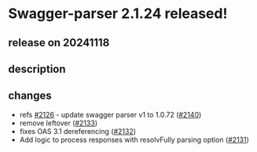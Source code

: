 # Swagger-parser 2.1.24 released!

## release on 20241118
## description
## changes
* refs <a class="issue-link js-issue-link" data-error-text="Failed to load title" data-id="2580924587" data-permission-text="Title is private" data-url="https://github.com/swagger-api/swagger-parser/issues/2126" data-hovercard-type="issue" data-hovercard-url="/swagger-api/swagger-parser/issues/2126/hovercard" href="https://github.com/swagger-api/swagger-parser/issues/2126">#2126</a> - update swagger parser v1 to 1.0.72 (<a class="issue-link js-issue-link" data-error-text="Failed to load title" data-id="2669999069" data-permission-text="Title is private" data-url="https://github.com/swagger-api/swagger-parser/issues/2140" data-hovercard-type="pull_request" data-hovercard-url="/swagger-api/swagger-parser/pull/2140/hovercard" href="https://github.com/swagger-api/swagger-parser/pull/2140">#2140</a>)
* remove leftover (<a class="issue-link js-issue-link" data-error-text="Failed to load title" data-id="2618315709" data-permission-text="Title is private" data-url="https://github.com/swagger-api/swagger-parser/issues/2133" data-hovercard-type="pull_request" data-hovercard-url="/swagger-api/swagger-parser/pull/2133/hovercard" href="https://github.com/swagger-api/swagger-parser/pull/2133">#2133</a>)
* fixes OAS 3.1 dereferencing (<a class="issue-link js-issue-link" data-error-text="Failed to load title" data-id="2618181516" data-permission-text="Title is private" data-url="https://github.com/swagger-api/swagger-parser/issues/2132" data-hovercard-type="pull_request" data-hovercard-url="/swagger-api/swagger-parser/pull/2132/hovercard" href="https://github.com/swagger-api/swagger-parser/pull/2132">#2132</a>)
* Add logic to process responses with resolvFully parsing option (<a class="issue-link js-issue-link" data-error-text="Failed to load title" data-id="2617852038" data-permission-text="Title is private" data-url="https://github.com/swagger-api/swagger-parser/issues/2131" data-hovercard-type="pull_request" data-hovercard-url="/swagger-api/swagger-parser/pull/2131/hovercard" href="https://github.com/swagger-api/swagger-parser/pull/2131">#2131</a>)

